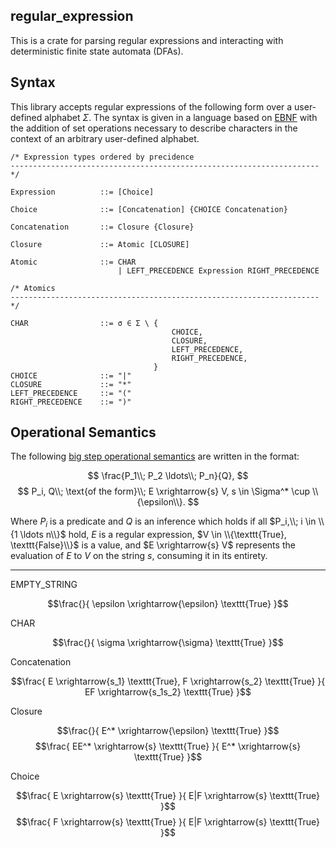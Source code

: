 ## regular_expression

This is a crate for parsing regular expressions and interacting with deterministic finite state automata (DFAs).

## Syntax

This library accepts regular expressions of the following form over a user-defined alphabet $\Sigma$.
The syntax is given in a language based on [EBNF](https://en.wikipedia.org/wiki/Extended_Backus%E2%80%93Naur_form) with the addition of set operations necessary to describe characters in the context of an arbitrary user-defined alphabet.

```text
/* Expression types ordered by precidence
--------------------------------------------------------------------- */

Expression          ::= [Choice]

Choice              ::= [Concatenation] {CHOICE Concatenation}

Concatenation       ::= Closure {Closure}

Closure             ::= Atomic [CLOSURE]

Atomic              ::= CHAR
                        | LEFT_PRECEDENCE Expression RIGHT_PRECEDENCE

/* Atomics 
--------------------------------------------------------------------- */

CHAR                ::= σ ∈ Σ \ {
                                    CHOICE,
                                    CLOSURE,
                                    LEFT_PRECEDENCE,
                                    RIGHT_PRECEDENCE,
                                }
CHOICE              ::= "|"
CLOSURE             ::= "*"
LEFT_PRECEDENCE     ::= "("
RIGHT_PRECEDENCE    ::= ")"
```

## Operational Semantics

The following [big step operational semantics](https://en.wikipedia.org/wiki/Operational_semantics#Big-step_semantics) are written in the format:

$$ \frac{P_1\\; P_2 \ldots\\; P_n}{Q}, $$
$$ P_i, Q\\; \text{of the form}\\; E \xrightarrow{s} V, s \in \Sigma^* \cup \\{\epsilon\\}. $$

Where $P_i$ is a predicate and $Q$ is an inference which holds if all $P_i,\\; i \in \\{1 \ldots n\\}$ hold, $E$ is a regular expression, $V \in \\{\texttt{True}, \texttt{False}\\}$ is a value, and $E \xrightarrow{s} V$ represents the evaluation of $E$ to $V$ on the string $s$, consuming it in its entirety.

---

EMPTY_STRING

$$\frac{}{
    \epsilon \xrightarrow{\epsilon} \texttt{True}
}$$

CHAR

$$\frac{}{
    \sigma \xrightarrow{\sigma} \texttt{True}
}$$

Concatenation

$$\frac{
    E \xrightarrow{s_1} \texttt{True}, F \xrightarrow{s_2} \texttt{True}
}{
    EF \xrightarrow{s_1s_2} \texttt{True}
}$$

Closure

$$\frac{}{
    E^* \xrightarrow{\epsilon} \texttt{True}
}$$
$$\frac{
    EE^* \xrightarrow{s} \texttt{True}
}{
    E^* \xrightarrow{s} \texttt{True}
}$$

Choice

$$\frac{
    E \xrightarrow{s} \texttt{True}
}{
    E|F \xrightarrow{s} \texttt{True}
}$$
$$\frac{
    F \xrightarrow{s} \texttt{True}
}{
    E|F \xrightarrow{s} \texttt{True}
}$$
